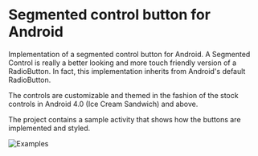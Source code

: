 # Segmented control button for Android

Implementation of a segmented control button for Android. A Segmented
Control is really a better looking and more touch friendly version of
a RadioButton.  In fact, this implementation inherits from Android's
default RadioButton.

The controls are customizable and themed in the fashion of the stock
controls in Android 4.0 (Ice Cream Sandwich) and above.

The project contains a sample activity that shows how the buttons are
implemented and styled.


![Examples](https://github.com/bookwormat/segcontrol/raw/master/segcontrol_screen1.png "Examples")



